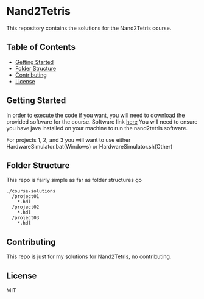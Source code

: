 # Nand2Tetris
This repository contains the solutions for the Nand2Tetris course.

## Table of Contents
- [Getting Started](#getting-started)
- [Folder Structure](#folder-structure)
- [Contributing](#contibuting)
- [License](#license)

## Getting Started
In order to execute the code if you want, you will need to download the provided software for the course.
Software link [here](https://www.nand2tetris.org/software)
You will need to ensure you have java installed on your machine to run the nand2tetris software.

For projects 1, 2, and 3 you will want to use either HardwareSimulator.bat(Windows) or HardwareSimulator.sh(Other)

## Folder Structure
This repo is fairly simple as far as folder structures go
```
./course-solutions
  /project01
    *.hdl
  /project02
    *.hdl
  /project03
    *.hdl
```

## Contributing
This repo is just for my solutions for Nand2Tetris, no contributing.

## License
MIT
